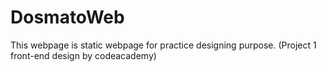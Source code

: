 # DosmatoWeb
This webpage is static webpage for practice designing purpose. (Project 1 front-end design by codeacademy)
